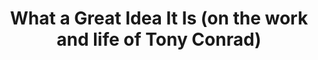 ---
ee_id: '4418'
site: '1'
type: '2'
long_id: 2017-026 What a Great Idea
url: 2017-026-what-a-great-idea
title: What a Great Idea It Is (on the work and life of Tony Conrad)
year: '2017'
medium: Essay
commission:
dims:
pitch:
ps:
live_url:
related:
youtube:
imgs: great-idea-2017-026-database-ih--kt4K_1.jpg
subheading:
display_year: '2017'
download: great-idea-2017-026-pdf-ih.pdf
add_credit:
add_credits:
related_code:
layout: things-i-made
---